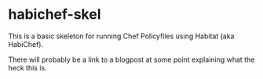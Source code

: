 # habichef-skel

This is a basic skeleton for running Chef Policyfiles using Habitat (aka HabiChef).

There will probably be a link to a blogpost at some point explaining what the heck this is.
